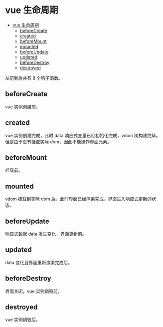 <!-- imageRoot:javascript\vue -->

# vue 生命周期

<!-- TOC -->

-   [vue 生命周期](#vue-%e7%94%9f%e5%91%bd%e5%91%a8%e6%9c%9f)
    -   [beforeCreate](#beforecreate)
    -   [created](#created)
    -   [beforeMount](#beforemount)
    -   [mounted](#mounted)
    -   [beforeUpdate](#beforeupdate)
    -   [updated](#updated)
    -   [beforeDestroy](#beforedestroy)
    -   [destroyed](#destroyed)

<!-- /TOC -->

从前到后共有 8 个钩子函数。

## beforeCreate

vue 实例创建前。

## created

vue 实例创建完成，此时 data 响应式变量已经初始化完成，vdom 树构建完毕。但是由于没有挂载实际 dom，因此不能操作界面元素。

## beforeMount

挂载前。

## mounted

vdom 挂载到实际 dom 后，此时界面已经渲染完成，界面进入响应式更新的状态。

## beforeUpdate

响应式数据 data 发生变化，界面更新前。

## updated

data 变化且界面重新渲染完成后。

## beforeDestroy

界面关闭，vue 实例销毁前。

## destroyed

vue 实例销毁后。

